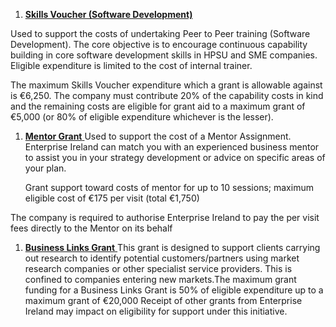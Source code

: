 1. [**Skills Voucher \(Software Development\)**](http://www.enterprise-ireland.com/EI_Corporate/en/funding-supports/Company/HPSU-Funding/Skills-Voucher-Software-Development.html)[ ](http://www.enterprise-ireland.com/EI_Corporate/en/funding-supports/Company/HPSU-Funding/Skills-Voucher-Software-Development.html)

  Used to support the costs of undertaking Peer to Peer training \(Software Development\). The core objective is to encourage continuous capability building in core software development skills in HPSU and SME companies. Eligible expenditure is limited to the cost of internal trainer.


 The maximum Skills Voucher expenditure which a grant is allowable against is €6,250. The company must contribute 20%     of the capability costs in kind and the remaining costs are eligible for grant aid to a maximum grant of €5,000 \(or 80% of  eligible expenditure whichever is the lesser\).



1. [**Mentor Grant**](http://www.enterprise-ireland.com/en/Funding-Supports/Company/HPSU-Funding/Mentor-Grant.html)[ ](http://www.enterprise-ireland.com/en/Funding-Supports/Company/HPSU-Funding/Mentor-Grant.html)
  Used to support the cost of a Mentor Assignment. Enterprise Ireland can match you with an experienced business mentor to assist you in your strategy development or advice on specific areas of your plan.

      Grant support toward costs of mentor for up to 10 sessions; maximum eligible cost of €175 per visit \(total €1,750\)

The company is required to authorise Enterprise Ireland to pay the per visit fees directly to the Mentor on its behalf

1. [**Business Links Grant**](http://www.enterprise-ireland.com/EI_Corporate/en/funding-supports/Company/HPSU-Funding/Business-Links-Grant.html)[ ](http://www.enterprise-ireland.com/EI_Corporate/en/funding-supports/Company/HPSU-Funding/Business-Links-Grant.html)This grant is designed to support clients carrying out research to identify potential customers\/partners using market research companies or other specialist service providers. This is confined to companies entering new markets.The maximum grant funding for a Business Links Grant is 50% of eligible expenditure up to a maximum grant of €20,000 Receipt of other grants from Enterprise Ireland may impact on eligibility for support under this initiative.


 

 



